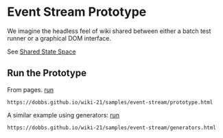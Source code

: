 # Event Stream Prototype
We imagine the headless feel of wiki shared between either a batch test runner or a graphical DOM interface.

See [Shared State Space](http://small.fed.wiki/shared-state-space.html)

## Run the Prototype

From pages. [run](https://dobbs.github.io/wiki-21/samples/event-stream/prototype.html)
```
https://dobbs.github.io/wiki-21/samples/event-stream/prototype.html
```

A similar example using generators: [run](https://dobbs.github.io/wiki-21/samples/event-stream/generators.html)
```
https://dobbs.github.io/wiki-21/samples/event-stream/generators.html
```
